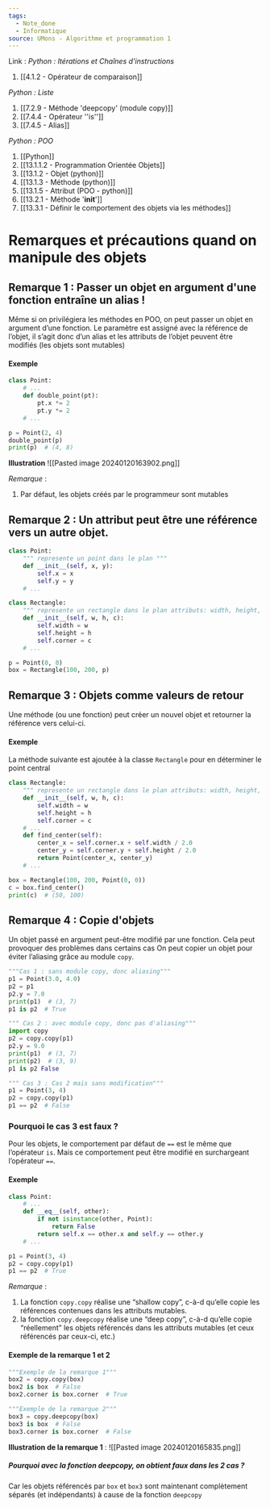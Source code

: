 ```yaml
---
tags:
  - Note_done
  - Informatique
source: UMons - Algorithme et programmation 1
---
```


Link :
_Python : Itérations et Chaînes d'instructions_
1. [[4.1.2 - Opérateur de comparaison]]

_Python : Liste_
1. [[7.2.9 - Méthode 'deepcopy' (module copy)]]
2. [[7.4.4 - Opérateur ''is'']]
3. [[7.4.5 - Alias]]

_Python : POO_
1. [[Python]]
2. [[13.1.1.2 - Programmation Orientée Objets]]
3. [[13.1.2 - Objet (python)]]
4. [[13.1.3 - Méthode (python)]]
5. [[13.1.5 - Attribut (POO - python)]]
6. [[13.2.1 - Méthode '__init__']]
7. [[13.3.1 - Définir le comportement des objets via les méthodes]]

# Remarques et précautions quand on manipule des objets
## Remarque 1 : Passer un objet en argument d'une fonction entraîne un alias !
Même si on privilégiera les méthodes en POO, on peut passer un objet en argument d’une fonction. 
Le paramètre est assigné avec la référence de l’objet, il s’agit donc d’un alias et les attributs de l’objet peuvent être modifiés (les objets sont mutables)
#### Exemple
```python
class Point:
	# ...
	def double_point(pt): 
		pt.x *= 2 
		pt.y *= 2
	# ...

p = Point(2, 4) 
double_point(p) 
print(p)  # (4, 8)
```

**Illustration** 
![[Pasted image 20240120163902.png]]

_Remarque_ :
1. Par défaut, les objets créés par le programmeur sont mutables

## Remarque 2 : Un attribut peut être une référence vers un autre objet.
```python
class Point: 
	""" represente un point dans le plan """ 
	def __init__(self, x, y): 
		self.x = x 
		self.y = y
	# ...

class Rectangle: 
	""" represente un rectangle dans le plan attributs: width, height, corner (coin inferieur gauche, Point) """ 
	def __init__(self, w, h, c): 
		self.width = w 
		self.height = h 
		self.corner = c
	# ...

p = Point(0, 0) 
box = Rectangle(100, 200, p)
```

## Remarque 3 : Objets comme valeurs de retour
Une méthode (ou une fonction) peut créer un nouvel objet et retourner la référence vers celui-ci. 
#### Exemple
La méthode suivante est ajoutée à la classe `Rectangle` pour en déterminer le point central
```python
class Rectangle: 
	""" represente un rectangle dans le plan attributs: width, height, corner (coin inferieur gauche, Point) """ 
	def __init__(self, w, h, c): 
		self.width = w 
		self.height = h 
		self.corner = c
	# ...
	def find_center(self): 
		center_x = self.corner.x + self.width / 2.0 
		center_y = self.corner.y + self.height / 2.0 
		return Point(center_x, center_y)
	# ...

box = Rectangle(100, 200, Point(0, 0)) 
c = box.find_center() 
print(c)  # (50, 100)
```

## Remarque 4 : Copie d'objets
Un objet passé en argument peut-être modifié par une fonction. Cela peut provoquer des problèmes dans certains cas
On peut copier un objet pour éviter l’aliasing grâce au module `copy`.
```python
"""Cas 1 : sans module copy, donc aliasing"""
p1 = Point(3.0, 4.0) 
p2 = p1
p2.y = 7.0 
print(p1)  # (3, 7) 
p1 is p2  # True 

""" Cas 2 : avec module copy, donc pas d'aliasing"""
import copy 
p2 = copy.copy(p1) 
p2.y = 9.0 
print(p1)  # (3, 7) 
print(p2)  # (3, 9) 
p1 is p2 False

""" Cas 3 : Cas 2 mais sans modification"""
p1 = Point(3, 4) 
p2 = copy.copy(p1) 
p1 == p2  # False
```

### Pourquoi le cas 3 est faux ?
Pour les objets, le comportement par défaut de `==` est le même que l’opérateur `is`. Mais ce comportement peut être modifié en surchargeant l’opérateur `==`.
#### Exemple
```python
class Point:
	# ...
	def __eq__(self, other): 
		if not isinstance(other, Point): 
			return False 
		return self.x == other.x and self.y == other.y
	# ...

p1 = Point(3, 4) 
p2 = copy.copy(p1) 
p1 == p2  # True
```

_Remarque_ :
1. La fonction `copy.copy` réalise une “shallow copy”, c-à-d qu’elle copie les références contenues dans les attributs mutables.
2. la fonction `copy.deepcopy` réalise une “deep copy”, c-à-d qu’elle copie “réellement” les objets référencés dans les attributs mutables (et ceux référencés par ceux-ci, etc.)

#### Exemple de la remarque 1 et 2
```python
"""Exemple de la remarque 1"""
box2 = copy.copy(box) 
box2 is box  # False
box2.corner is box.corner  # True

"""Exemple de la remarque 2"""
box3 = copy.deepcopy(box) 
box3 is box  # False 
box3.corner is box.corner  # False
```
**Illustration de la remarque 1** : ![[Pasted image 20240120165835.png]]
##### Pourquoi avec la fonction deepcopy, on obtient faux dans les 2 cas ?
Car les objets référencés par `box` et `box3` sont maintenant complètement séparés (et indépendants) à cause de la fonction `deepcopy`
